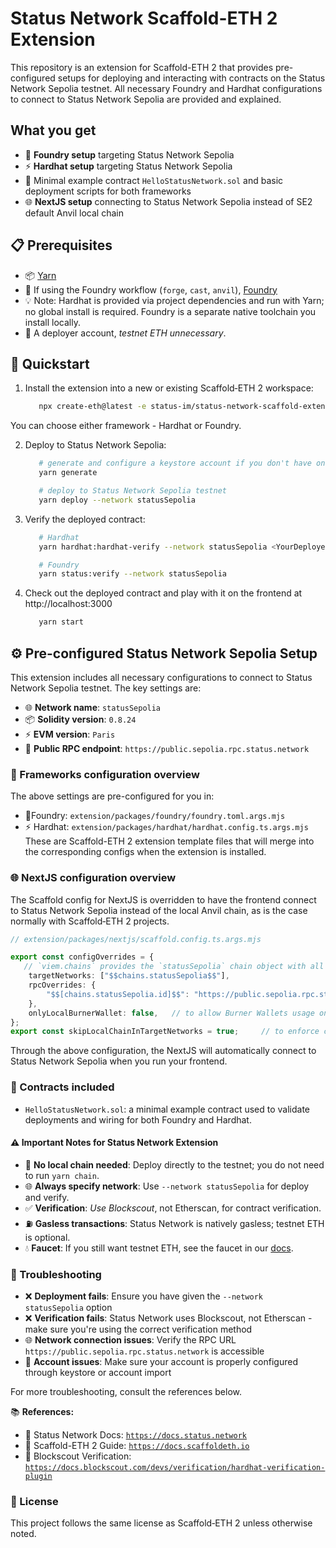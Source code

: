 # Status Network Scaffold-ETH 2 Extension

This repository is an extension for Scaffold-ETH 2 that provides pre-configured setups for deploying and interacting with contracts on the Status Network Sepolia testnet. All necessary Foundry and Hardhat configurations to connect to Status Network Sepolia are provided and explained. 


## What you get

- 🔨 **Foundry setup** targeting Status Network Sepolia
- ⚡ **Hardhat setup** targeting Status Network Sepolia
- 📄 Minimal example contract `HelloStatusNetwork.sol` and basic deployment scripts for both frameworks
- 🌐 **NextJS setup** connecting to Status Network Sepolia instead of SE2 default Anvil local chain


## 📋 Prerequisites

- 📦 [Yarn](https://yarnpkg.com/getting-started/install)
- 🔨 If using the Foundry workflow (`forge`, `cast`, `anvil`), [Foundry](https://etfoundry.sh/)
- 💡 Note: Hardhat is provided via project dependencies and run with Yarn; no global install is required. Foundry is a separate native toolchain you install locally.
- 🔑 A deployer account, *testnet ETH unnecessary*. 


## 🚀 Quickstart

1. Install the extension into a new or existing Scaffold‑ETH 2 workspace:

   ```bash
      npx create-eth@latest -e status-im/status-network-scaffold-extension
   ```

You can choose either framework - Hardhat or Foundry. 

2. Deploy to Status Network Sepolia:

   ```bash
      # generate and configure a keystore account if you don't have one. 
      yarn generate

      # deploy to Status Network Sepolia testnet
      yarn deploy --network statusSepolia
   ```

3. Verify the deployed contract:

   ```bash
      # Hardhat
      yarn hardhat:hardhat-verify --network statusSepolia <YourDeployedContractAddress>

      # Foundry
      yarn status:verify --network statusSepolia
   ```

4. Check out the deployed contract and play with it on the frontend at http://localhost:3000

   ```bash
      yarn start
   ```


## ⚙️ Pre-configured Status Network Sepolia Setup

This extension includes all necessary configurations to connect to Status Network Sepolia testnet. The key settings are:
- 🌐 **Network name**: `statusSepolia`
- 📦 **Solidity version**: `0.8.24`
- ⚡ **EVM version**: `Paris`
- 🔗 **Public RPC endpoint**: `https://public.sepolia.rpc.status.network`

### 🔧 Frameworks configuration overview

The above settings are pre-configured for you in:
- 🔨Foundry: `extension/packages/foundry/foundry.toml.args.mjs`
- ⚡ Hardhat: `extension/packages/hardhat/hardhat.config.ts.args.mjs`
These are Scaffold-ETH 2 extension template files that will merge into the corresponding configs when the extension is installed. 

### 🌐 NextJS configuration overview

The Scaffold config for NextJS is overridden to have the frontend connect to Status Network Sepolia instead of the local Anvil chain, as is the case normally with Scaffold‑ETH 2 projects.

```typescript
// extension/packages/nextjs/scaffold.config.ts.args.mjs

export const configOverrides = {
   // `viem.chains` provides the `statusSepolia` chain object with all the necessary chain information
    targetNetworks: ["$$chains.statusSepolia$$"], 
    rpcOverrides: {
        "$$[chains.statusSepolia.id]$$": "https://public.sepolia.rpc.status.network",
    },
    onlyLocalBurnerWallet: false,   // to allow Burner Wallets usage on Status Network Sepolia
};
export const skipLocalChainInTargetNetworks = true;     // to enforce connection to Status Network Sepolia
```

Through the above configuration, the NextJS will automatically connect to Status Network Sepolia when you run your frontend.

### 📄 Contracts included

- `HelloStatusNetwork.sol`: a minimal example contract used to validate deployments and wiring for both Foundry and Hardhat.


#### ⚠️ Important Notes for Status Network Extension

- 🚫 **No local chain needed**: Deploy directly to the testnet; you do not need to run `yarn chain`.
- 🌐 **Always specify network**: Use `--network statusSepolia` for deploy and verify.
- ✅ **Verification**: *Use Blockscout*, not Etherscan, for contract verification.
- ⛽ **Gasless transactions**: Status Network is natively gasless; testnet ETH is optional. 
- 💧 **Faucet**: If you still want testnet ETH, see the faucet in our [docs](https://docs.status.network).


### 🔧 Troubleshooting

- ❌ **Deployment fails**: Ensure you have given the `--network statusSepolia` option
- ❌ **Verification fails**: Status Network uses Blockscout, not Etherscan - make sure you're using the correct verification method
- 🌐 **Network connection issues**: Verify the RPC URL `https://public.sepolia.rpc.status.network` is accessible
- 🔑 **Account issues**: Make sure your account is properly configured through keystore or account import

For more troubleshooting, consult the references below.

📚 **References:**
- 📖 Status Network Docs: [`https://docs.status.network`](https://docs.status.network)
- 📖 Scaffold-ETH 2 Guide: [`https://docs.scaffoldeth.io`](https://docs.scaffoldeth.io)
- 📖 Blockscout Verification: [`https://docs.blockscout.com/devs/verification/hardhat-verification-plugin`](https://docs.blockscout.com/devs/verification/hardhat-verification-plugin)


### 📄 License

This project follows the same license as Scaffold‑ETH 2 unless otherwise noted.
